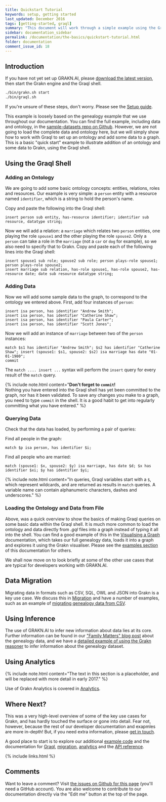 ```yaml
---
title: Quickstart Tutorial
keywords: setup, getting started
last_updated: December 2016
tags: [getting-started, graql]
summary: "This document will work through a simple example using the Graql shell to show how to get started with GRAKN.AI."
sidebar: documentation_sidebar
permalink: /documentation/the-basics/quickstart-tutorial.html
folder: documentation
comment_issue_id: 18
---
```


## Introduction
If you have not yet set up GRAKN.AI, please [download the latest version](../resources/downloads.html), then start the Grakn engine and the Graql shell.

```bash
./bin/grakn.sh start
./bin/graql.sh
```

If you're unsure of these steps, don't worry. Please see the [Setup guide](../get-started/setup-guide.html).

This example is loosely based on the genealogy example that we use throughout our documentation. You can find the full example, including data and ontology, in the [sample-datasets repo on Github](https://github.com/graknlabs/sample-datasets/tree/master/genealogy-graph). However, we are not going to load the complete data and ontology here, but we will simply show how to work with Graql to set up an ontology and add some data to a graph. This is a basic "quick start" example to illustrate addition of an ontology and some data to Grakn, using the Graql shell. 

## Using the Graql Shell

### Adding an Ontology

We are going to add some basic ontology concepts: entities, relations, roles and resources. Our example is very simple: a `person` entity with a resource named `identifier`, which is a string to hold the person's name. 

Copy and paste the following into the Graql shell:

```graql
insert person sub entity, has-resource identifier; identifier sub resource, datatype string;
```

Now we will add a relation: a `marriage` which relates two `person` entities, one playing the role `spouse1` and the other playing the role `spouse2`.  Only a `person` can take a role in the `marriage` (not a `car` or `dog` for example), so we also need to specify that to Grakn. Copy and paste each of the following lines into the Graql shell:

```graql
insert spouse1 sub role; spouse2 sub role; person plays-role spouse1; person plays-role spouse2;
insert marriage sub relation, has-role spouse1, has-role spouse2, has-resource date; date sub resource datatype string;
```

### Adding Data

Now we will add some sample data to the graph, to correspond to the ontology we entered above. First, add four instances of `person`:

```graql
insert isa person, has identifier "Andrew Smith";
insert isa person, has identifier "Catherine Shaw";
insert isa person, has identifier "Paula Carter";
insert isa person, has identifier "Scott Jones";
```

Now we will add an instance of `marriage` between two of the `person` instances:

```graql
match $s1 has identifier "Andrew Smith"; $s2 has identifier "Catherine Shaw"; insert (spouse1: $s1, spouse2: $s2) isa marriage has date "01-01-1980";
commit
```

The `match .... insert ...` syntax will perform the `insert` query for every result of the `match` query.


{% include note.html content="<b>Don't forget to `commit`!</b> <br /> Nothing you have entered into the Graql shell has yet been committed to the graph, nor has it been validated. To save any changes you make to a graph, you need to type `commit` in the shell. It is a good habit to get into regularly committing what you have entered." %}

### Querying Data
Check that the data has loaded, by performing a pair of queries:

Find all people in the graph:

```graql
match $p isa person, has identifier $i;
```

Find all people who are married:

```graql
match (spouse1: $x, spouse2: $y) isa marriage, has date $d; $x has identifier $xi; $y has identifier $yi;  
```

{% include note.html content="In queries, Graql variables start with a `$`, which represent wildcards, and are returned as results in `match` queries. A variable name can contain alphanumeric characters, dashes and underscores." %}

### Loading the Ontology and Data from File

Above, was a quick overview to show the basics of making Graql queries on some basic data within the Graql shell. It is much more common to load the ontology and data directly from *.gql* files into a graph instead of typing it all into the shell. You can find a good example of this in the [Visualising a Graph](./visualiser.html) documentation, which takes our full genealogy data, loads it into a graph and explores it using the Grakn visualiser. Please see the [examples section](../examples/examples.html) of this documentation for others.

We shall now move on to look briefly at some of the other use cases that are typical for developers working with GRAKN.AI.

## Data Migration

Migrating data in formats such as CSV, SQL, OWL and JSON into Grakn is a key use case. We discuss this in [Migration](../migration/migration-overview.html) and have a number of examples, such as an example of [migrating genealogy data from CSV](../examples/CSV-migration.html). 

## Using Inference

The use of GRAKN.AI to infer new information about data lies at its core. Further information can be found in our ["Family Matters" blog post](https://blog.grakn.ai/family-matters-1bb639396a24#.525ozq2zy) about the genealogy data, and we have a [detailed example of using the Grakn reasoner](../examples/inference.html) to infer information about the genealogy dataset.

## Using Analytics

{% include note.html content="The text in this section is a placeholder, and will be replaced with more detail in early 2017." %}

Use of Grakn Analytics is covered in [Analytics](../graql-analytics/analytics-overview.html).


## Where Next?

This was a very high-level overview of some of the key use cases for Grakn, and has hardly touched the surface or gone into detail. Fear not, however, because 
the rest of our developer documentation and exapmles are more in-depth! But, if you need extra information, please [get in touch](https://grakn.ai/community.html).

A good place to start is to explore our additional [example code](../examples/examples-overview.html) and the documentation for [Graql](../graql/graql-overview.html), [migration](../migration/migration-overview.html), [analytics](../graql-analytics/analytics-overview.html) and the [API reference](https://grakn.ai/javadocs.html). 

{% include links.html %}

## Comments
Want to leave a comment? Visit <a href="https://github.com/graknlabs/docs/issues/18" target="_blank">the issues on Github for this page</a> (you'll need a GitHub account). You are also welcome to contribute to our documentation directly via the "Edit me" button at the top of the page.
